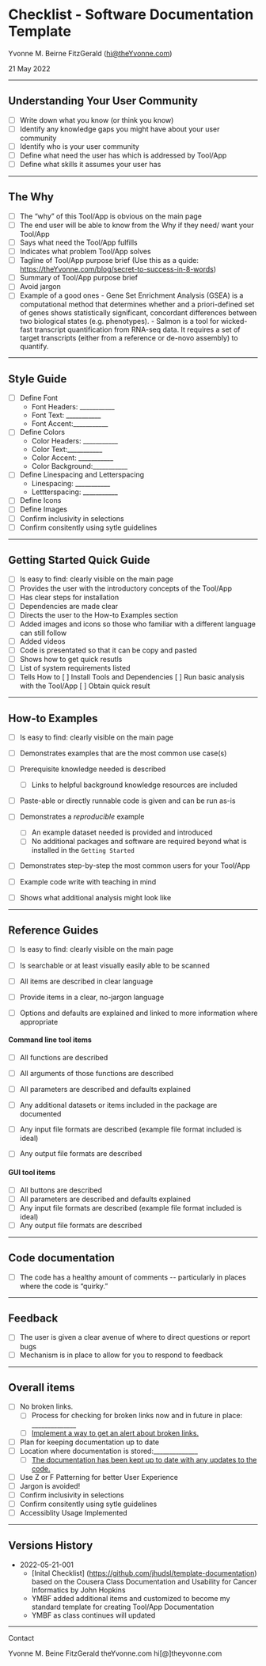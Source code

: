 
# Checklist - Software Documentation Template 

Yvonne M. Beirne FitzGerald (hi@theYvonne.com)

21 May 2022

---

## Understanding Your User Community

- [ ] Write down what you know (or think you know) 
- [ ] Identify any knowledge gaps you might have about your user community
- [ ] Identify who is your user community
- [ ] Define what need the user has which is addressed by Tool/App
- [ ] Define what skills it assumes your user has

---

## The Why

- [ ] The “why” of this Tool/App is obvious on the main page
- [ ] The end user will be able to know from the Why if they need/ want your Tool/App
- [ ] Says what need the Tool/App fulfills
- [ ] Indicates what problem Tool/App solves
- [ ] Tagline of Tool/App purpose brief (Use this as a quide: https://theYvonne.com/blog/secret-to-success-in-8-words)
- [ ] Summary of Tool/App purpose brief
- [ ] Avoid jargon
- [ ] Example of a good ones 
			- Gene Set Enrichment Analysis (GSEA) is a computational method that determines whether and a priori-defined set of genes shows statistically significant, concordant differences between two biological states (e.g. phenotypes).
			- Salmon is a tool for wicked-fast transcript quantification from RNA-seq data. It requires a set of target transcripts (either from a reference or de-novo assembly) to quantify.

---

## Style Guide

- [ ] Define Font 
  - Font Headers: ___________
  - Font Text: ___________
  - Font Accent:___________
- [ ] Define Colors
  - Color Headers: ___________
  - Color Text:___________
  - Color Accent: ___________
  - Color Background:___________
- [ ] Define Linespacing and Letterspacing
  - Linespacing: ___________
  - Lettterspacing: ___________
- [ ] Define Icons
- [ ] Define Images
- [ ] Confirm inclusivity in selections
- [ ] Confirm consitently using sytle guidelines

---

## Getting Started Quick Guide

- [ ] Is easy to find: clearly visible on the main page
- [ ] Provides the user with the introductory concepts of the Tool/App
- [ ] Has clear steps for installation
- [ ] Dependencies are made clear
- [ ] Directs the user to the How-to Examples section
- [ ] Added images and icons so those who familiar with a different language can still follow
- [ ] Added videos 
- [ ] Code is presentated so that it can be copy and pasted
- [ ] Shows how to get quick resutls
- [ ] List of system requirements listed 
- [ ] Tells How to
	[ ] Install Tools and Dependencies
	[ ] Run basic analysis with the Tool/App
	[ ] Obtain quick result

---

## How-to Examples

- [ ] Is easy to find: clearly visible on the main page
- [ ] Demonstrates examples that are the most common use case(s)
- [ ] Prerequisite knowledge needed is described
  - [ ] Links to helpful background knowledge resources are included
- [ ] Paste-able or directly runnable code is given and can be run as-is
- [ ] Demonstrates a _reproducible_ example
  - [ ] An example dataset needed is provided and introduced
  - [ ] No additional packages and software are required beyond what is installed in the `Getting Started`
- [ ] Demonstrates step-by-step the most common users for your Tool/App
- [ ] Example code write with teaching in mind
- [ ] Shows what additional analysis might look like


---

## Reference Guides

- [ ] Is easy to find: clearly visible on the main page
- [ ] Is searchable or at least visually easily able to be scanned
- [ ] All items are described in clear language
- [ ] Provide items in a clear, no-jargon language
- [ ] Options and defaults are explained and linked to more information where appropriate


#### Command line tool items

  - [ ] All functions are described
  - [ ] All arguments of those functions are described
  - [ ] All parameters are described and defaults explained
  - [ ] Any additional datasets or items included in the package are documented
  - [ ] Any input file formats are described (example file format included is ideal)
  - [ ] Any output file formats are described



#### GUI tool items

  - [ ] All buttons are described
  - [ ] All parameters are described and defaults explained
  - [ ] Any input file formats are described (example file format included is ideal)
  - [ ] Any output file formats are described

---

## Code documentation

- [ ] The code has a healthy amount of comments -- particularly in places where the code is “quirky.”

---

## Feedback

- [ ] The user is given a clear avenue of where to direct questions or report bugs
- [ ] Mechanism is in place to allow for you to respond to feedback

---

## Overall items

- [ ] No broken links.
	- [ ] Process for checking for broken links now and in future in place: ______________
  - [ ] [Implement a way to get an alert about broken links.](https://jhudatascience.org/Documentation_and_Usability/how-to-keep-your-documentation-up-to-date.html#make-sure-links-work) 
- [ ] Plan for keeping documentation up to date
- [ ] Location where documentation is stored:______________
	- [ ] [The documentation has been kept up to date with any updates to the code.](https://jhudatascience.org/Documentation_and_Usability/how-to-keep-your-documentation-up-to-date.html#how-to-keep-your-documentation-up-to-date)
- [ ] Use Z or F Patterning for better User Experience
- [ ] Jargon is avoided!
- [ ] Confirm inclusivity in selections
- [ ] Confirm consitently using sytle guidelines
- [ ] Accessiblity Usage Implemented

---

## Versions History

- 2022-05-21-001 
	- [Inital Checklist]  (https://github.com/jhudsl/template-documentation) based on the Cousera Class Documentation and Usability for Cancer Informatics by John Hopkins 	
	- YMBF added additional items and customized to become my standard template for creating Tool/App Documentation
	- YMBF as class continues will updated

----
Contact

Yvonne M. Beine FitzGerald
theYvonne.com
hi[@]theyvonne.com
